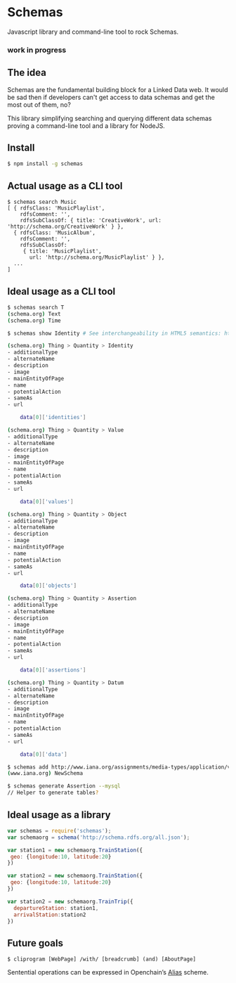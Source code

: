 # Schemas

Javascript library and command-line tool to rock Schemas.

### work in progress


## The idea

Schemas are the fundamental building block for a Linked Data web. It would be sad then if developers can't get access to data schemas and get the most out of them, no?

This library simplifying searching and querying different data schemas proving a command-line tool and a library for NodeJS.

## Install
```bash
$ npm install -g schemas
```

## Actual usage as a CLI tool

```
$ schemas search Music
[ { rdfsClass: 'MusicPlaylist',
    rdfsComment: '',
    rdfsSubClassOf: { title: 'CreativeWork', url: 'http://schema.org/CreativeWork' } },
  { rdfsClass: 'MusicAlbum',
    rdfsComment: '',
    rdfsSubClassOf: 
     { title: 'MusicPlaylist',
       url: 'http://schema.org/MusicPlaylist' } },
  ...
]
```

## Ideal usage as a CLI tool
```bash 
$ schemas search T
(schema.org) Text
(schema.org) Time

$ schemas show Identity # See interchangeability in HTML5 semantics: https://schema.org/author

(schema.org) Thing > Quantity > Identity
- additionalType
- alternateName
- description
- image
- mainEntityOfPage
- name
- potentialAction
- sameAs
- url

    data[0]['identities']

(schema.org) Thing > Quantity > Value
- additionalType
- alternateName
- description
- image
- mainEntityOfPage
- name
- potentialAction
- sameAs
- url

    data[0]['values']

(schema.org) Thing > Quantity > Object
- additionalType
- alternateName
- description
- image
- mainEntityOfPage
- name
- potentialAction
- sameAs
- url

    data[0]['objects']

(schema.org) Thing > Quantity > Assertion
- additionalType
- alternateName
- description
- image
- mainEntityOfPage
- name
- potentialAction
- sameAs
- url

    data[0]['assertions']

(schema.org) Thing > Quantity > Datum
- additionalType
- alternateName
- description
- image
- mainEntityOfPage
- name
- potentialAction
- sameAs
- url

    data[0]['data']

$ schemas add http://www.iana.org/assignments/media-types/application/vnd.api+json
(www.iana.org) NewSchema

$ schemas generate Assertion --mysql
// Helper to generate tables?
```

## Ideal usage as a library

```javascript
var schemas = require('schemas');
var schemaorg = schema('http://schema.rdfs.org/all.json');

var station1 = new schemaorg.TrainStation({
 geo: {longitude:10, latitude:20}
})

var station2 = new schemaorg.TrainStation({
 geo: {longitude:10, latitude:20}
})

var station2 = new schemaorg.TrainTrip({
  departureStation: station1,
  arrivalStation:station2
})
```

## Future goals

    $ cliprogram [WebPage] /with/ [breadcrumb] (and) [AboutPage]

Sentential operations can be expressed in Openchain’s [Alias][0] scheme.

[0]: https://docs.openchain.org/en/latest/ledger-rules/general.html#aliases-aka-name
